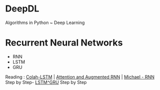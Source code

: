 # DeepDL
Algorithms in Python ~ Deep Learning

# Recurrent Neural Networks 

- RNN
- LSTM
- GRU

Reading : [Colah-LSTM](http://colah.github.io/posts/2015-08-Understanding-LSTMs/) | [Attention and Augmented RNN](https://distill.pub/2016/augmented-rnns/) | [Michael - RNN](https://towardsdatascience.com/illustrated-guide-to-recurrent-neural-networks-79e5eb8049c9) Step by Step- [LSTM^GRU](https://towardsdatascience.com/illustrated-guide-to-lstms-and-gru-s-a-step-by-step-explanation-44e9eb85bf21) Step by Step
